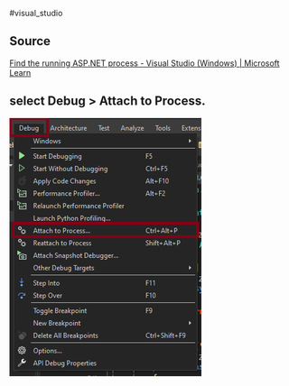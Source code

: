 #visual_studio 

## Source
[Find the running ASP.NET process - Visual Studio (Windows) | Microsoft Learn](https://learn.microsoft.com/en-us/visualstudio/debugger/how-to-find-the-name-of-the-aspnet-process?view=vs-2022)


## select **Debug** > **Attach to Process**.
![](Pasted%20image%2020231208213026.png)
